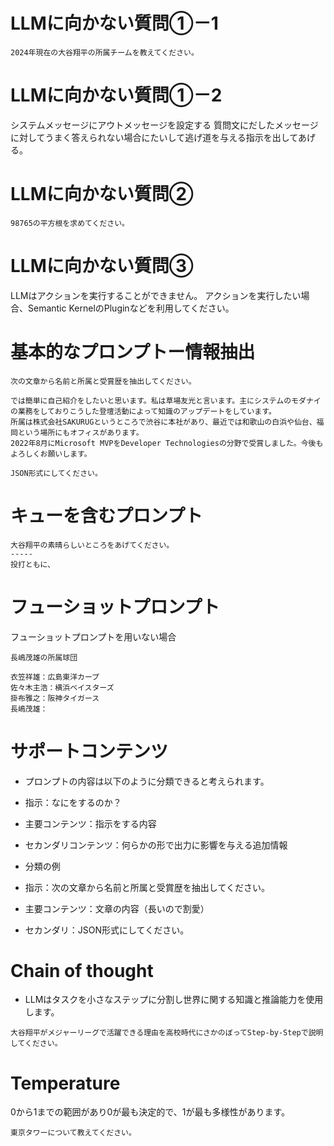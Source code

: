 # LLMに向かない質問①－1
```
2024年現在の大谷翔平の所属チームを教えてください。
```
# LLMに向かない質問①－2

システムメッセージにアウトメッセージを設定する
質問文にだしたメッセージに対してうまく答えられない場合にたいして逃げ道を与える指示を出してあげる。

# LLMに向かない質問②

```
98765の平方根を求めてください。
```

# LLMに向かない質問③

LLMはアクションを実行することができません。
アクションを実行したい場合、Semantic KernelのPluginなどを利用してください。


# 基本的なプロンプトー情報抽出

```
次の文章から名前と所属と受賞歴を抽出してください。

では簡単に自己紹介をしたいと思います。私は草場友光と言います。主にシステムのモダナイの業務をしておりこうした登壇活動によって知識のアップデートをしています。
所属は株式会社SAKURUGというところで渋谷に本社があり、最近では和歌山の白浜や仙台、福岡という場所にもオフィスがあります。
2022年8月にMicrosoft MVPをDeveloper Technologiesの分野で受賞しました。今後もよろしくお願いします。
```

```
JSON形式にしてください。
```

# キューを含むプロンプト
```
大谷翔平の素晴らしいところをあげてください。
-----
投打ともに、
```


# フューショットプロンプト

フューショットプロンプトを用いない場合
```
長嶋茂雄の所属球団
```


```
衣笠祥雄：広島東洋カープ
佐々木主浩：横浜ベイスターズ
掛布雅之：阪神タイガース
長嶋茂雄：
```

# サポートコンテンツ

- プロンプトの内容は以下のように分類できると考えられます。
 - 指示：なにをするのか？
 - 主要コンテンツ：指示をする内容
 - セカンダリコンテンツ：何らかの形で出力に影響を与える追加情報

- 分類の例
 - 指示：次の文章から名前と所属と受賞歴を抽出してください。
 - 主要コンテンツ：文章の内容（長いので割愛）
 - セカンダリ：JSON形式にしてください。

 # Chain of thought

 - LLMはタスクを小さなステップに分割し世界に関する知識と推論能力を使用します。

```
大谷翔平がメジャーリーグで活躍できる理由を高校時代にさかのぼってStep-by-Stepで説明してください。
```

# Temperature

0から1までの範囲があり0が最も決定的で、1が最も多様性があります。

```
東京タワーについて教えてください。
```